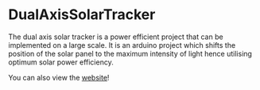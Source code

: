 # DualAxisSolarTracker
The dual axis solar tracker is a power efficient project that can be implemented on a large scale. It is an arduino project which shifts the position of the solar panel to the maximum intensity of light hence utilising optimum solar power efficiency. 

You can also view the [website](https://khanfarhan10.github.io/projects/SolarTracker/)!
